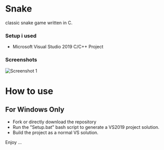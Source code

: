 # Snake
classic snake game written in C.

### Setup i used
- Microsoft Visual Studio 2019 C/C++ Project

### Screenshots

![Screenshot 1](http://liberate-overload.iptime.org/static/stage/externals/screenshot(snake).png)

# How to use
## For Windows Only
- Fork or directly download the repository
- Run the "Setup.bat" bash script to generate a VS2019 project solution. 
- Build the project as a normal VS solution.

Enjoy ...
